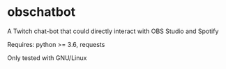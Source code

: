 # obschatbot
A Twitch chat-bot that could directly interact with OBS Studio and Spotify

Requires: python >= 3.6, requests

Only tested with GNU/Linux
